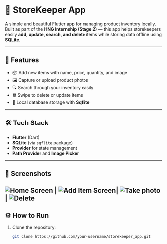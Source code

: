 # 🏪 StoreKeeper App

A simple and beautiful Flutter app for managing product inventory locally.  
Built as part of the **HNG Internship (Stage 2)** — this app helps storekeepers easily **add, update, search, and delete** items while storing data offline using **SQLite**.

---

## 🚀 Features

- 📦 Add new items with name, price, quantity, and image  
- 🖼️ Capture or upload product photos  
- 🔍 Search through your inventory easily  
- 🗑️ Swipe to delete or update items  
- 💾 Local database storage with **Sqflite**

---

## 🛠️ Tech Stack

- **Flutter** (Dart)
- **SQLite** (via `sqflite` package)
- **Provider** for state management
- **Path Provider** and **Image Picker**

---

## 📱 Screenshots

![Home Screen](assets/screenshots/additemscreen.png) | ![Add Item Screen](assets/screenshots/additemscreen.png)| ![Take photo](assets/screenshots/takeaphoto.png) | ![Delete](assets/screenshots/Delete.png)
---

## ⚙️ How to Run

1. Clone the repository:
   ```bash
   git clone https://github.com/your-username/storekeeper_app.git